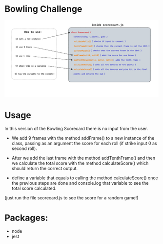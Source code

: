 
Bowling Challenge
=================

![Diagram for Scorecount](https://github.com/francescoGuglielmi/bowling-challenge/blob/main/images/diagram.jpeg)

# Usage

In this version of the Bowling Scorecard there is no input from the user.
- We add 9 frames with the method addFrame() to a new instance of the class, passing as an argument the score for each roll (if strike input 0 as second roll).

- After we add the last frame with the method addTenthFrame() and then we calculate the total score with the method calculateScore() which should return the correct output.

- define a variable that equals to calling the method calculateScore() once the previous steps are done and console.log that variable to see the total score calculated.

(just run the file scorecard.js to see the score for a random game!)

# Packages:

- node
- jest
